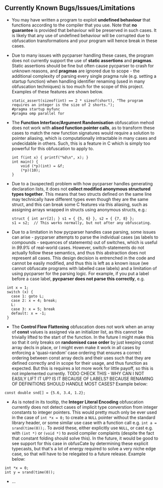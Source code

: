 ## **Currently Known Bugs/Issues/Limitations**
 - You may have written a program to exploit **undefined behaviour** that functions according to the compiler that you use. Note that **no guarantee** is provided that behaviour will be preserved in such cases. It is likely that any use of undefined behaviour will be corrupted due to obfuscation transformations and your program will hence break in these cases.
 - Due to many issues with pycparser handling these cases, the program does not currently support the use of **static assertions** and **pragmas**. Static assertions should be fine but often cause pycparser to crash for unknown reasons, and **pragmas** are ignored due to scope - the additional complexity of parsing every single pragma rule (e.g. setting a startup function) when handling identifier renaming (used in many obfuscation techniques) is too much for the scope of this project. Examples of these features are shown below.
   ```
   static_assert(sizeof(int) == 2 * sizeof(short), "The program requires an integer is the size of 2 shorts.");
   #pragma startup myfunc
   #pragma omp parallel for
   ```
   
 - The **Function Interface/Argument Randomisation** obfuscation mehod does not work with **alised function pointer calls**, as to transform these cases to match the new function signatures would require a solution to pointer aliasing, which is computationally intractable in many cases and undecidable in others. Such, this is a feature in C which is simply too powerful for this obfuscation to apply to.
   ```
   int f(int x) { printf("%d\n", x); }
   int main() {
       void (*p)(int) = &f;
       (*p)(10);
   }
   ```

 - Due to a (suspected) problem with how pycparser handles generating declaration lists, it does not **collect modified anonymous structured types together**. This means that two structs defined on the same line may technically have different types even though they are the same struct, and this can break some C features via this aliasing, such as assigning arrays wrapped in structs using anonymous structs, e.g.:
     ```    
     struct { int arr[2]; } s1 = { {5, 6} }, s2 = { {7, 8} };
    s1 = s2;  // This works normally, but not after any obfuscating.
    ```

 - Due to a limitation in how pycparser handles case parsing, some issues can arise - pycparser attempts to parse the individual cases (as labels to compounds - sequences of statements) out of switches, which is useful in *99.9%* of real-world cases. However, switch-statements do not actually follow these semantics, and thus this abstraction does not represent all cases. This design decision is entrenched in the code and cannot be easily modified, and thus this is left as a known issue (we cannot obfuscate programs with labelled case labels) and a limitation of using pycparser for the parsing logic.  For example, if you put a label before a case label, **pycparser does not parse this correctly**, e.g. 
 ```
  int x = 1;
  switch (x) {
    case 1: goto L;
    case 2: x = 4; break;
    L:
    case 3: x = 5; break
    default: x = -1;
  }
  ``` 

 - The **Control Flow Flattening** obfuscation does not work when an array of **const** values is assigned via an initializer list, as this cannot be trivially lifted to the start of the function. In the future I might make this so that it only breaks on **randomised case order** by just keeping const array decls in place, or I might even make it work in all cases by enforcing a 'quasi-random' case ordering that ensures a correct ordering between const array decls and their uses such that they are defined correctly and in scope for their usage, and thus function as expected. But this is requires a lot more work for little payoff, so this is not implemented currently. TODO CHECK THIS - WHY CAN I NOT EASILY LIFT IT UP? IS IT BECAUSE OF LABELS? BECAUSE RENAMING OF DEFINITIONS SHOULD HANDLE MOST CASES? Example below:

 ```
 const double snd[] = {5.6, 3.4, 1.2};
 ```

 - As is noted in its tooltip, the **Integer Literal Encoding** obfuscation currently does not detect cases of implicit type converstion from integer constants to integer pointers. This would pretty much only be ever used in the case of `int *x = 0;` to create a `NULL` pointer without the standard library header, or some similar use case with a function call e.g. `int a = srand(time(0));`. To avoid these, either explicitly use `NULL`, or cast e.g. with `(int *)` or `(void *)` to avoid compiler complaints (despite the fact that constant folding should solve this). In the future, it would be good to see support for this case in obfusCate by determining these explicit typecasts, but that's a lot of energy required to solve a very niche edge case, so that will have to be relegated to a future release. Example below:
 ```
 int *x = 0;
 int y = srand(time(0));
 ```

 - ...